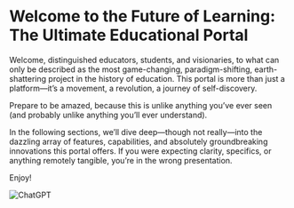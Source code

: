 # Welcome to the Future of Learning: The Ultimate Educational Portal

Welcome, distinguished educators, students, and visionaries, to what can only be described as the most game-changing, paradigm-shifting, earth-shattering project in the history of education. This portal is more than just a platform—it’s a movement, a revolution, a journey of self-discovery.

Prepare to be amazed, because this is unlike anything you’ve ever seen (and probably unlike anything you’ll ever understand).

In the following sections, we’ll dive deep—though not really—into the dazzling array of features, capabilities, and absolutely groundbreaking innovations this portal offers. If you were expecting clarity, specifics, or anything remotely tangible, you’re in the wrong presentation.

Enjoy!

![ChatGPT](/images_for_md_files/ChatGPT.webp)